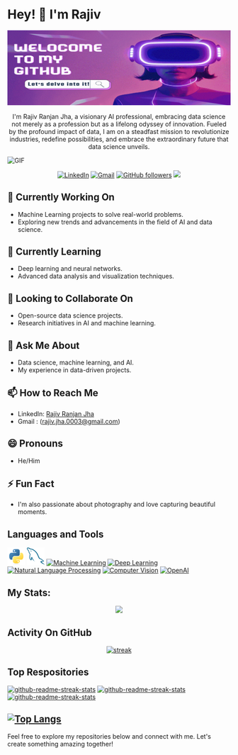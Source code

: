 # Hey! 👋 I'm Rajiv

<div align="center">
  <img src="https://github.com/Rajivjha003/Rajivjha003/blob/main/RAJIV%20PORTFOLIO.gif" alt="Animated portfolio showcasing Rajiv's projects and skills">
</div>

<div align="center">
  <p>
    I'm Rajiv Ranjan Jha, a visionary AI professional, embracing data science not merely as a profession but as a lifelong odyssey of innovation. Fueled by the profound impact of data, I am on a steadfast mission to revolutionize industries, redefine possibilities, and embrace the extraordinary future that data science unveils.
  </p>
</div>


<div style="display: flex; justify-content: center; align-items: center;">
  <img src="https://media.giphy.com/media/1n92hYPiFQ0efcCtrF/giphy.gif" alt="GIF" width="600">
</div>


<p align="center">
  <a href="https://www.linkedin.com/in/rajiv-ranjan-jha-586494283/"><img alt="LinkedIn" title="LinkedIn" src="https://img.shields.io/badge/-LinkedIn-0A66C2?style=for-the-badge&logo=linkedin&logoColor=white"/></a>
 <a href="mailto:rajiv.jha.0003@gmail.com"><img alt="Gmail" title="Gmail" src="https://img.shields.io/badge/-Gmail-D14836?style=for-the-badge&logo=gmail&logoColor=white"/></a>
   <a href="https://github.com/Rajivjha003?tab=followers"><img alt="GitHub followers" title="GitHub followers" src="https://img.shields.io/github/followers/Rajivjha003?color=236ad3&style=for-the-badge&logo=github&label=Follow"/></a>
    <a href="https://github.com/Rajivjha003"> <img src="https://komarev.com/ghpvc/?username=Rajivjha003&style=for-the-badge&color=brightgreen"> </a>
   


## 🔭 Currently Working On

- Machine Learning projects to solve real-world problems.
- Exploring new trends and advancements in the field of AI and data science.

## 🌱 Currently Learning

- Deep learning and neural networks.
- Advanced data analysis and visualization techniques.

## 👯 Looking to Collaborate On

- Open-source data science projects.
- Research initiatives in AI and machine learning.

## 💬 Ask Me About

- Data science, machine learning, and AI.
- My experience in data-driven projects.

## 📫 How to Reach Me

- LinkedIn: [Rajiv Ranjan Jha](https://www.linkedin.com/in/rajivjha003/)
- Gmail : (rajiv.jha.0003@gmail.com)

## 😄 Pronouns

- He/Him

## ⚡ Fun Fact

- I'm also passionate about photography and love capturing beautiful moments.

## Languages and Tools

<p align="left"> 
  <a href="https://github.com/Rajivjha003"><img src="https://raw.githubusercontent.com/devicons/devicon/master/icons/python/python-original.svg" alt="Python" title="Python" width="40" height="40"/></a>
  <a href="https://github.com/Rajivjha003"><img src="https://raw.githubusercontent.com/devicons/devicon/master/icons/mysql/mysql-original.svg" alt="MySQL" title="MySQL" width="40" height="40"/></a>
  <a href="https://github.com/Rajivjha003"><img src="https://raw.githubusercontent.com/devicons/devicon/master/icons/machinelearning/machinelearning-original.svg" alt="Machine Learning" title="Machine Learning" width="40" height="40"/></a>
  <a href="https://github.com/Rajivjha003"><img src="https://raw.githubusercontent.com/devicons/devicon/master/icons/deeplearning/deeplearning-original.svg" alt="Deep Learning" title="Deep Learning" width="40" height="40"/></a>
  <a href="https://github.com/Rajivjha003"><img src="https://raw.githubusercontent.com/devicons/devicon/master/icons/natural/natural-original.svg" alt="Natural Language Processing" title="Natural Language Processing" width="40" height="40"/></a>
  <a href="https://github.com/Rajivjha003"><img src="https://raw.githubusercontent.com/devicons/devicon/master/icons/computer/computer-original.svg" alt="Computer Vision" title="Computer Vision" width="40" height="40"/></a>
  <a href="https://github.com/Rajivjha003"><img src="https://raw.githubusercontent.com/devicons/devicon/master/icons/openai/openai-original.svg" alt="OpenAI" title="OpenAI" width="40" height="40"/></a>
</p>






## My Stats:

<p align="center">
<img height="200px" src="https://github-readme-stats.vercel.app/api?username=Rajivjha003&hide_border=true&show_icons=true&count_private=true&theme=gruvbox&bg_color=151515">
</p>

## Activity On GitHub

<p align="center">
  <a href="https://github.com/Rajivjha003">      
<img title="stats" alt="streak" src="https://github-readme-streak-stats.herokuapp.com/?user=Rajivjha003&theme=dark&hide_border=true&stroke=f53b3b"/>
</a> 
</p>

## Top Respositories
<p align="left">
   <a href="https://github.com/Rajivjha003/Cardiovascular-Risk-Prediction"><img width="278" src="https://denvercoder1-github-readme-stats.vercel.app/api/pin/?username=Rajivjha003&repo=Cardiovascular-Risk-Prediction&theme=react&bg_color=1F222E&title_color=F8D866&hide_border=true&icon_color=F8D866&show_icons=false" alt="github-readme-streak-stats"></a>
  <a href="https://github.com/Rajivjha003/Retail-Sales-Prediction"><img width="278" src="https://denvercoder1-github-readme-stats.vercel.app/api/pin/?username=Rajivjha003&repo=Retail-Sales-Prediction&theme=react&bg_color=1F222E&title_color=F8D866&hide_border=true&icon_color=F8D866&show_icons=false" alt="github-readme-streak-stats"></a>
 <a href="https://github.com/Rajivjha003/ATS_Analyzer "><img width="278" src="https://denvercoder1-github-readme-stats.vercel.app/api/pin/?username=Rajivjha003&repo=ATS_Analyzer&theme=react&bg_color=1F222E&title_color=F8D866&hide_border=true&icon_color=F8D866&show_icons=false" alt="github-readme-streak-stats"></a>
</p>

[![Top Langs](https://github-readme-stats.vercel.app/api/top-langs/?username=Rajivjha003&layout=pie)](https://github.com/Rajivjha003/github-readme-stats)
---
Feel free to explore my repositories below and connect with me. Let's create something amazing together!



